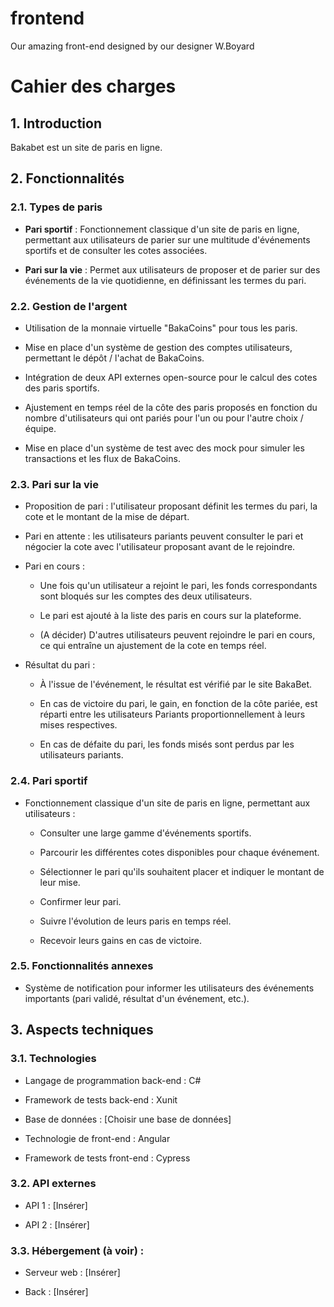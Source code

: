 # frontend

Our amazing front-end designed by our designer W.Boyard

# Cahier des charges

## 1. Introduction

Bakabet est un site de paris en ligne. 

## 2. Fonctionnalités

### 2.1. Types de paris

- **Pari sportif** : Fonctionnement classique d'un site de paris en ligne, permettant aux utilisateurs de parier sur une multitude d'événements sportifs et de consulter les cotes associées.

- **Pari sur la vie** : Permet aux utilisateurs de proposer et de parier sur des événements de la vie quotidienne, en définissant les termes du pari.

### 2.2. Gestion de l'argent

- Utilisation de la monnaie virtuelle "BakaCoins" pour tous les paris.

- Mise en place d'un système de gestion des comptes utilisateurs, permettant le dépôt / l'achat de BakaCoins.

- Intégration de deux API externes open-source pour le calcul des cotes des paris sportifs.

- Ajustement en temps réel de la côte des paris proposés en fonction du nombre d'utilisateurs qui ont pariés pour l'un ou pour l'autre choix / équipe. 

- Mise en place d'un système de test avec des mock pour simuler les transactions et les flux de BakaCoins.

### 2.3. Pari sur la vie

- Proposition de pari : l'utilisateur proposant définit les termes du pari, la cote et le montant de la mise de départ.

- Pari en attente : les utilisateurs pariants peuvent consulter le pari et négocier la cote avec l'utilisateur proposant avant de le rejoindre.

- Pari en cours :
  
  - Une fois qu'un utilisateur a rejoint le pari, les fonds correspondants sont bloqués sur les comptes des deux utilisateurs.
  
  - Le pari est ajouté à la liste des paris en cours sur la plateforme.
  
  - (A décider) D'autres utilisateurs peuvent rejoindre le pari en cours, ce qui entraîne un ajustement de la cote en temps réel.

- Résultat du pari : 
  
  - À l'issue de l'événement, le résultat est vérifié par le site BakaBet.
  
  - En cas de victoire du pari, le gain, en fonction de la côte pariée, est réparti entre les utilisateurs Pariants proportionnellement à leurs mises respectives.
  
  - En cas de défaite du pari, les fonds misés sont perdus par les utilisateurs pariants.

### 2.4. Pari sportif

- Fonctionnement classique d'un site de paris en ligne, permettant aux utilisateurs :
  
  - Consulter une large gamme d'événements sportifs.
  
  - Parcourir les différentes cotes disponibles pour chaque événement.
  
  - Sélectionner le pari qu'ils souhaitent placer et indiquer le montant de leur mise.
  
  - Confirmer leur pari.
  
  - Suivre l'évolution de leurs paris en temps réel.
  
  - Recevoir leurs gains en cas de victoire.

### 2.5. Fonctionnalités annexes

- Système de notification pour informer les utilisateurs des événements importants (pari validé, résultat d'un événement, etc.).



## 3. Aspects techniques

### 3.1. Technologies

- Langage de programmation back-end : C#

- Framework de tests back-end : Xunit

- Base de données : [Choisir une base de données]

- Technologie de front-end : Angular

- Framework de tests front-end : Cypress

### 3.2. API externes

- API 1 : [Insérer]

- API 2 : [Insérer]

### 3.3. Hébergement (à voir) :

- Serveur web : [Insérer]

- Back : [Insérer]
